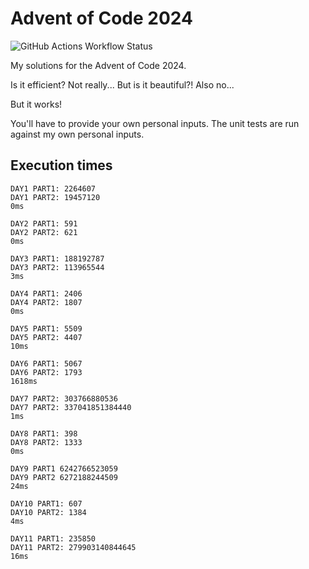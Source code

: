 # Advent of Code 2024

![GitHub Actions Workflow Status](https://img.shields.io/github/actions/workflow/status/naresh97/advent-of-code-2024/rust.yml?style=flat-square&label=Build%20and%20Tests)


My solutions for the Advent of Code 2024. 

Is it efficient? Not really... But is it beautiful?! Also no...

But it works!

You'll have to provide your own personal inputs. The unit tests are run against my own personal inputs.

## Execution times
```
DAY1 PART1: 2264607 
DAY1 PART2: 19457120
0ms

DAY2 PART1: 591     
DAY2 PART2: 621     
0ms

DAY3 PART1: 188192787
DAY3 PART2: 113965544
3ms

DAY4 PART1: 2406
DAY4 PART2: 1807
0ms

DAY5 PART1: 5509
DAY5 PART2: 4407
10ms

DAY6 PART1: 5067
DAY6 PART2: 1793
1618ms

DAY7 PART2: 303766880536
DAY7 PART2: 337041851384440
1ms

DAY8 PART1: 398
DAY8 PART2: 1333
0ms

DAY9 PART1 6242766523059
DAY9 PART2 6272188244509
24ms

DAY10 PART1: 607
DAY10 PART2: 1384
4ms

DAY11 PART1: 235850
DAY11 PART2: 279903140844645
16ms
```